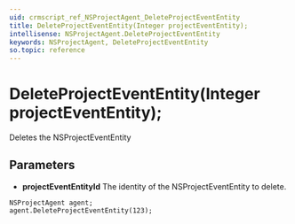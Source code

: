 ```yaml
---
uid: crmscript_ref_NSProjectAgent_DeleteProjectEventEntity
title: DeleteProjectEventEntity(Integer projectEventEntity);
intellisense: NSProjectAgent.DeleteProjectEventEntity
keywords: NSProjectAgent, DeleteProjectEventEntity
so.topic: reference
---
```


# DeleteProjectEventEntity(Integer projectEventEntity);

Deletes the NSProjectEventEntity
  
## Parameters

* **projectEventEntityId** The identity of the NSProjectEventEntity to delete.

```crmscript
NSProjectAgent agent;
agent.DeleteProjectEventEntity(123);
```

